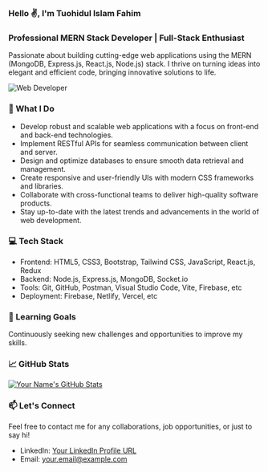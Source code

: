 ### Hello ✌, I'm Tuohidul Islam Fahim
### Professional MERN Stack Developer | Full-Stack Enthusiast
Passionate about building cutting-edge web applications using the MERN (MongoDB, Express.js, React.js, Node.js) stack. I thrive on turning ideas into elegant and efficient code, bringing innovative solutions to life. 


![Web Developer](https://arturssmirnovs.github.io/github-profile-readme-generator/images/banner.png)


### 🚀 What I Do

- Develop robust and scalable web applications with a focus on front-end and back-end technologies.
- Implement RESTful APIs for seamless communication between client and server.
- Design and optimize databases to ensure smooth data retrieval and management.
- Create responsive and user-friendly UIs with modern CSS frameworks and libraries.
- Collaborate with cross-functional teams to deliver high-quality software products.
- Stay up-to-date with the latest trends and advancements in the world of web development.


### 💻 Tech Stack

- Frontend: HTML5, CSS3, Bootstrap, Tailwind CSS, JavaScript, React.js, Redux
- Backend: Node.js, Express.js, MongoDB, Socket.io
- Tools: Git, GitHub, Postman, Visual Studio Code, Vite, Firebase, etc
- Deployment: Firebase, Netlify, Vercel, etc


### 🌱 Learning Goals

Continuously seeking new challenges and opportunities to improve my skills.

### 📈 GitHub Stats

[![Your Name's GitHub Stats](https://github-readme-stats.vercel.app/api?username=FahimDeveloper&show_icons=true&count_private=true&hide=prs,issues&theme=radical)](https://github.com/FahimDeveloper)

### 📫 Let's Connect

Feel free to contact me for any collaborations, job opportunities, or just to say hi!

- LinkedIn: [Your LinkedIn Profile URL](https://www.linkedin.com/in/yourusername/)
- Email: your.email@example.com
